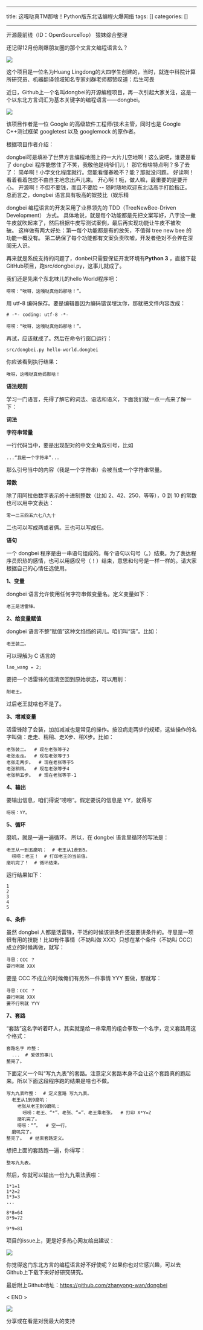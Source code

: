 
--- 
title:  这嘎哒真TM那啥！Python版东北话编程火爆网络 
tags: []
categories: [] 

---
>  
  开源最前线（ID：OpenSourceTop） 猿妹综合整理 
 

还记得12月份刷爆朋友圈的那个文言文编程语言么？

<img src="https://imgconvert.csdnimg.cn/aHR0cHM6Ly9tbWJpei5xcGljLmNuL3N6X21tYml6X2pwZy9rT1ROa2ljNWdWQkYwR0ZOVVdDU05DaWJzVzZGOXBQRnZVcFA3TTI3MzYyNXQyYUE3ZHBYZGljZDBXSGQ2ekljMWRPWjRCamNnYWlhdUFVWkZ2enFwN3A5RUEvNjQw?x-oss-process=image/format,png">

这个项目是一位名为Huang Lingdong的大四学生创建的，当时，就连中科院计算所研究员、机器翻译领域知名专家刘群老师都赞叹道：后生可畏

近日，Github上一个名叫dongbei的开源编程项目，再一次引起大家关注，这是一个以东北方言词汇为基本关键字的编程语言——dongbei。

<img src="https://imgconvert.csdnimg.cn/aHR0cHM6Ly9tbWJpei5xcGljLmNuL3N6X21tYml6X3BuZy9rT1ROa2ljNWdWQkZTbWNlQ0FpYVVzZUZjdWg3UFlCN3hMb251RHFJM1RGSnd3aWFCdUFnVkZta1FHM2ZEdmVaVmRTTkt4VHVQd0k2cWx4MWZLSnNrVU43US82NDA?x-oss-process=image/format,png">

该项目作者是一位 Google 的高级软件工程师/技术主管，同时也是 Google C++测试框架 googletest 以及 googlemock 的原作者。

根据项目作者介绍：

>  
  dongbei可是填补了世界方言编程地图上的一大片儿空地啊！这么说吧，谁要是看了 dongbei 程序能憋住了不笑，我敬他是纯爷们儿！ 
  那它有啥特点咧？多了去了： 
  简单啊！小学文化程度就行。您能看懂春晚不？能？那就没问题。 
  好读啊！看着看着包您不由自主地念出声儿来。 
  开心啊！呃，做人嘛，最重要的是要开心。 
  开源啊！不但不要钱，而且不要脸 -- 随时随地欢迎东北话高手打脸指正。 
  总而言之，dongbei 语言具有极高的娱技比（娱乐精 
 

dongbei 编程语言的开发采用了业界领先的 TDD（TreeNewBee-Driven Development） 方式。 具体地说，就是每个功能都是先把文案写好，八字没一撇牛皮就吹起来了，然后根据牛皮写测试案例，最后再实现功能让牛皮不被吹破。 这样做有两大好处：第一每个功能都是有的放矢，不值得 tree new bee 的功能一概没有。 第二确保了每个功能都有文案负责吹嘘，开发者绝对不会养在深闺无人识。

再来就是系统支持的问题了，donbei只需要保证开发环境有**Python 3** ，直接下载GitHub项目，跑src/dongbei.py，这事儿就成了。

我们还是先来个东北味儿的hello World程序吧：

```
唠唠：“唉呀，这嘎哒真他妈那啥！”。

```

用 utf-8 编码保存。要是编辑器因为编码错误埋汰你，那就把文件内容改成：

```
# -*- coding: utf-8 -*-

唠唠：“唉呀，这嘎哒真他妈那啥！”。

```

再试，应该就成了。然后在命令行窗口运行：

```
src/dongbei.py hello-world.dongbei

```

你应该看到执行结果：

```
唉呀，这嘎哒真他妈那啥！

```

**语法规则**

学习一门语言，先得了解它的词法、语法和语义，下面我们就一点一点来了解一下：

**词法**

**字符串常量**

一行代码当中，要是出现配对的中文全角双引号，比如

```
...“我是一个字符串”...

```

那么引号当中的内容（我是一个字符串）会被当成一个字符串常量。

**常数**

除了用阿拉伯数字表示的十进制整数（比如 2、42、250，等等），0 到 10 的常数也可以用中文表达：

```
零一二三四五六七八九十

```

二也可以写成两或者俩。三也可以写成仨。

**语句**

一个 dongbei 程序是由一串语句组成的。每个语句以句号（。）结束。为了表达程序员炽热的感情，也可以用感叹号（！）结束，意思和句号是一样一样的。请大家根据自己的心情任选使用。

**1、变量**

dongbei 语言允许使用任何字符串做变量名。定义变量如下：

```
老王是活雷锋。

```

**2、给变量赋值**

dongbei 语言不整“赋值”这种文绉绉的词儿。咱们叫“装”。比如：

```
老王装二。

```

可以理解为 C 语言的

```
lao_wang = 2;

```

要把一个活雷锋的值清空回到原始状态，可以用削：

```
削老王。

```

过后老王就啥也不是了。

**3、增减变量**

活雷锋除了会装，加加减减也是常见的操作。按没病走两步的规矩，这些操作的名字叫做：走走、稍稍、走X步、稍X步。比如：

```
老张装二。  # 现在老张等于2
老张走走。  # 现在老张等于3
老张走两步。  # 现在老张等于5
老张稍稍。  # 现在老张等于4
老张稍五步。  # 现在老张等于-1

```

**4、输出**

要输出信息，咱们得说“唠唠”。假定要说的信息是 YY，就得写

```
唠唠：YY。

```

**5、循环**

磨叽，就是一遍一遍循环。 所以，在 dongbei 语言里循环的写法是：

```
老王从一到五磨叽：  # 老王从1走到5。
  唠唠：老王！  # 打印老王的当前值。
磨叽完了！  # 循环结束。

```

运行结果如下：

```
1
2
3
4
5

```

**6、条件**

虽然 dongbei 人都是活雷锋，干活的时候该讲条件还是要讲条件的。寻思是一项很有用的技能！比如有件事情（不妨叫做 XXX）只想在某个条件（不妨叫 CCC）成立的时候再做，就写：

```
寻思：CCC ？
要行咧就 XXX

```

要是 CCC 不成立的时候俺们有另外一件事情 YYY 要做，那就写：

```
寻思：CCC ？
要行咧就 XXX
要不行咧就 YYY
```

**7、套路**

“套路”这名字听着吓人，其实就是给一串常用的组合拳取一个名字，定义套路用这个格式：

```
套路名字 咋整：
  ...  # 爱做的事儿
整完了。

```

下面定义一个叫“写九九表”的套路。注意定义套路本身不会让这个套路真的跑起来。所以下面这段程序跑的结果是啥也不做。

```
写九九表咋整：  # 定义套路 写九九表。
  老王从1到9磨叽：
    老张从老王到9磨叽：
      唠唠：老王、“*”、老张、“=”、老王乘老张。  # 打印 X*Y=Z
    磨叽完了。
    唠唠：“”。  # 空一行。
  磨叽完了。
整完了。  # 结束套路定义。

```

想把上面的套路跑一遍，你得写：

```
整写九九表。

```

然后，你就可以输出一份九九乘法表啦：

```
1*1=1
1*2=2
1*3=3
...

8*8=64
8*9=72

9*9=81

```

项目的issue上，更是好多热心网友给出建议：

<img src="https://imgconvert.csdnimg.cn/aHR0cHM6Ly9tbWJpei5xcGljLmNuL3N6X21tYml6X3BuZy9rT1ROa2ljNWdWQkZTbWNlQ0FpYVVzZUZjdWg3UFlCN3hMaWFQSEY1S2g4ZzRYTFhsSFBsb1l6TGdmdFBpYWliWlJzV3JJMHNkaWF5Vnp6Nzkzc3dOaWJIemljQjJnLzY0MA?x-oss-process=image/format,png">

你觉得这门东北方言的编程语言好不好使呢？如果你也对它感兴趣，可以去Github上下载下来好好研究研究。

最后附上Github地址：https://github.com/zhanyong-wan/dongbei

&lt; END &gt;

<img src="https://imgconvert.csdnimg.cn/aHR0cHM6Ly9tbWJpei5xcGljLmNuL21tYml6X3BuZy9QdlA2cWpVcHZJcGFPWnF1SzE4eGM0V2JIT05pYmVoZU9HTXNJMUdIR0Z1UmpycUxpY2lhNld1aWNxaWNNWTZuY2t2Y21pYUZaWUcxWnM4Zjd5bnBwRTJaR2JFQS82NDA?x-oss-process=image/format,png">

分享或在看是对我最大的支持
